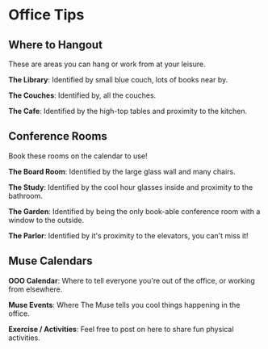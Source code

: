 # Office Tips

## Where to Hangout
These are areas you can hang or work from at your leisure.

**The Library**: Identified by small blue couch, lots of books near by.

**The Couches**: Identified by, all the couches.

**The Cafe**: Identified by the high-top tables and proximity to the kitchen.



## Conference Rooms
Book these rooms on the calendar to use!

**The Board Room**: Identified by the large glass wall and many chairs.

**The Study**: Identified by the cool hour glasses inside and proximity to the bathroom.

**The Garden**: Identified by being the only book-able conference room with a window to the outside.

**The Parlor**: Identified by it's proximity to the elevators, you can't miss it!


## Muse Calendars

**OOO Calendar**: Where to tell everyone you're out of the office, or working from elsewhere.

**Muse Events**: Where The Muse tells you cool things happening in the office.

**Exercise / Activities**:  Feel free to post on here to share fun physical activities.